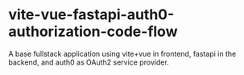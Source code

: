 # vite-vue-fastapi-auth0-authorization-code-flow
A base fullstack application using vite+vue in frontend, fastapi in the backend, and auth0 as OAuth2 service provider.
